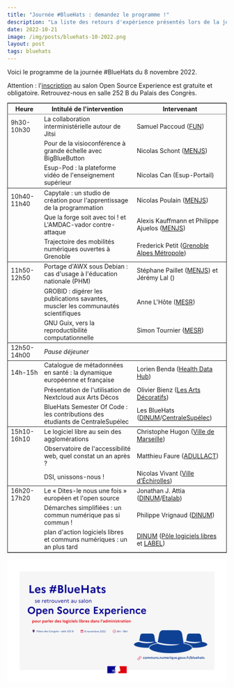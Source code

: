 ```yaml
---
title: "Journée #BlueHats : demandez le programme !"
description: "La liste des retours d'expérience présentés lors de la journée #BlueHats du 8 novembre 2022 au salon Open Source Experience"
date: 2022-10-21
image: /img/posts/bluehats-10-2022.png
layout: post
tags: bluehats
---
```


Voici le programme de la journée #BlueHats du 8 novembre 2022.

Attention : l'<a href="https://www.opensource-experience.com/creer-mon-badge/">inscription</a> au salon Open Source Experience est gratuite et obligatoire.  Retrouvez-nous en salle 252 B du Palais des Congrès.

<table border="2" cellspacing="0" cellpadding="6" rules="groups" frame="hsides">

<colgroup>
<col  class="org-left" />

<col  class="org-left" />

<col  class="org-left" />
</colgroup>
<thead>
<tr>
<th scope="col" class="org-left">Heure</th>
<th scope="col" class="org-left">Intitulé de l'intervention</th>
<th scope="col" class="org-left">Intervenant</th>
</tr>
</thead>

<tbody>
<tr>
<td class="org-left">9h30-10h30</td>
<td class="org-left">La collaboration interministérielle autour de Jitsi</td>
<td class="org-left">Samuel Paccoud (<a href="https://www.fun-mooc.fr/fr/">FUN</a>)</td>
</tr>

<tr>
<td class="org-left">&#xa0;</td>
<td class="org-left">Pour de la visioconférence à grande échelle avec BigBlueButton</td>
<td class="org-left">Nicolas Schont (<a href="https://www.education.gouv.fr/">MENJS</a>)</td>
</tr>

<tr>
<td class="org-left">&#xa0;</td>
<td class="org-left">Esup-Pod : la plateforme vidéo de l'enseignement supérieur</td>
<td class="org-left">Nicolas Can (Esup-Portail)</td>
</tr>
</tbody>

<tbody>
<tr>
<td class="org-left">10h40-11h40</td>
<td class="org-left">Capytale : un studio de création pour l'apprentissage de la programmation</td>
<td class="org-left">Nicolas Poulain (<a href="https://www.education.gouv.fr/">MENJS</a>)</td>
</tr>

<tr>
<td class="org-left">&#xa0;</td>
<td class="org-left">Que la forge soit avec toi ! et L'AMDAC-vador contre-attaque</td>
<td class="org-left">Alexis Kauffmann et Philippe Ajuelos (<a href="https://www.education.gouv.fr/">MENJS</a>)</td>
</tr>

<tr>
<td class="org-left">&#xa0;</td>
<td class="org-left">Trajectoire des mobilités numériques ouvertes à Grenoble</td>
<td class="org-left">Frederick Petit (<a href="https://www.grenoblealpesmetropole.fr">Grenoble Alpes Métropole</a>)</td>
</tr>
</tbody>

<tbody>
<tr>
<td class="org-left">11h50-12h50</td>
<td class="org-left">Portage d'AWX sous Debian : cas d'usage à l'éducation nationale (PHM)</td>
<td class="org-left">Stéphane Paillet (<a href="https://www.education.gouv.fr/">MENJS</a>) et Jérémy Lal ()</td>
</tr>

<tr>
<td class="org-left">&#xa0;</td>
<td class="org-left">GROBID : digérer les publications savantes, muscler les communautés scientifiques</td>
<td class="org-left">Anne L'Hôte (<a href="https://www.enseignementsup-recherche.gouv.fr/fr">MESR</a>)</td>
</tr>

<tr>
<td class="org-left">&#xa0;</td>
<td class="org-left">GNU Guix, vers la reproductibilité computationnelle</td>
<td class="org-left">Simon Tournier (<a href="https://www.enseignementsup-recherche.gouv.fr/fr">MESR</a>)</td>
</tr>
</tbody>

<tbody>
<tr>
<td class="org-left">12h50-14h00</td>
<td class="org-left"><i>Pause déjeuner</i></td>
<td class="org-left">&#xa0;</td>
</tr>
</tbody>

<tbody>
<tr>
<td class="org-left">14h-15h</td>
<td class="org-left">Catalogue de métadonnées en santé : la dynamique européenne et française</td>
<td class="org-left">Lorien Benda (<a href="https://www.health-data-hub.fr/">Health Data Hub</a>)</td>
</tr>

<tr>
<td class="org-left">&#xa0;</td>
<td class="org-left">Présentation de l'utilisation de Nextcloud aux Arts Décos</td>
<td class="org-left">Olivier Bienz (<a href="https://madparis.fr/">Les Arts Décoratifs</a>)</td>
</tr>

<tr>
<td class="org-left">&#xa0;</td>
<td class="org-left">BlueHats Semester Of Code : les contributions des étudiants de CentraleSupélec</td>
<td class="org-left">Les BlueHats (<a href="https://www.numerique.gouv.fr/">DINUM</a>/<a href="https://www.centralesupelec.fr/">CentraleSupélec</a>)</td>
</tr>
</tbody>

<tbody>
<tr>
<td class="org-left">15h10-16h10</td>
<td class="org-left">Le logiciel libre au sein des agglomérations</td>
<td class="org-left">Christophe Hugon (<a href="https://www.marseille.fr/">Ville de Marseille</a>)</td>
</tr>

<tr>
<td class="org-left">&#xa0;</td>
<td class="org-left">Observatoire de l'accessibilité web, quel constat un an après ?</td>
<td class="org-left">Matthieu Faure (<a href="https://adullact.org/">ADULLACT</a>)</td>
</tr>

<tr>
<td class="org-left">&#xa0;</td>
<td class="org-left">DSI, unissons-nous !</td>
<td class="org-left">Nicolas Vivant (<a href="https://www.echirolles.fr/">Ville d’Échirolles</a>)</td>
</tr>
</tbody>

<tbody>
<tr>
<td class="org-left">16h20-17h20</td>
<td class="org-left">Le « Dites-le nous une fois » européen et l'open source</td>
<td class="org-left">Jonathan J. Attia (<a href="https://www.numerique.gouv.fr/">DINUM</a>/<a href="https://www.etalab.gouv.fr/">Etalab</a>)</td>
</tr>

<tr>
<td class="org-left">&#xa0;</td>
<td class="org-left">Démarches simplifiées : un commun numérique pas si commun !</td>
<td class="org-left">Philippe Vrignaud (<a href="https://www.numerique.gouv.fr/">DINUM</a>)</td>
</tr>

<tr>
<td class="org-left">&#xa0;</td>
<td class="org-left">plan d'action logiciels libres et communs numériques : un an plus tard</td>
<td class="org-left"><a href="https://www.numerique.gouv.fr/">DINUM</a> (<a href="https://www.numerique.gouv.fr/">Pôle logiciels libres</a> et <a href="https://catalogue.numerique.gouv.fr/">LABEL</a>)</td>
</tr>
</tbody>
</table>

<img src="/img/posts/bluehats-10-2022.png"/>
